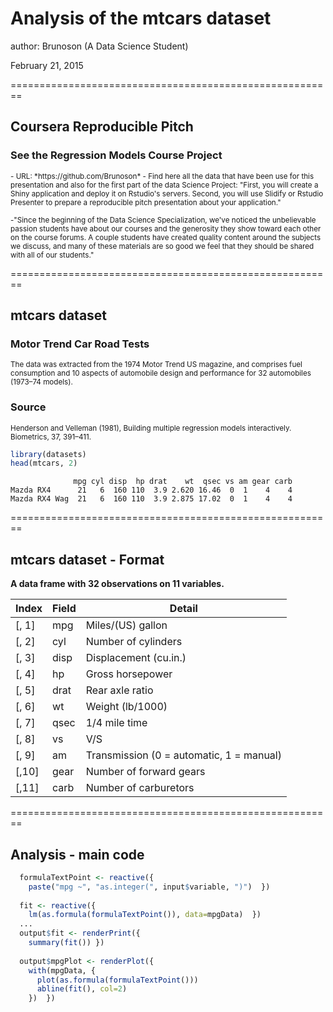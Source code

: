 Analysis of the mtcars dataset
========================================================
author: Brunoson (A Data Science Student)

February 21, 2015

========================================================
## Coursera Reproducible Pitch

### See the Regression Models Course Project  
<small>
- URL: *https://github.com/Brunoson*
- Find here all the data that have been use for this presentation and also for the first part of the data Science Project: "First, you will create a Shiny application and deploy it on Rstudio's servers. Second, you will use Slidify or Rstudio Presenter to prepare a reproducible pitch presentation about your application."

-"Since the beginning of the Data Science Specialization, we've noticed the unbelievable passion students have about our courses and the generosity they show toward each other on the course forums. A couple students have created quality content around the subjects we discuss, and many of these materials are so good we feel that they should be shared with all of our students."
</small>

========================================================

## mtcars dataset
### Motor Trend Car Road Tests

<small> The data was extracted from the 1974 Motor Trend US magazine, and comprises fuel consumption and 10 aspects of automobile design and performance for 32 automobiles (1973–74 models).</small>

### Source
<small> Henderson and Velleman (1981), Building multiple regression models interactively. Biometrics, 37, 391–411.
</small>

```r
library(datasets)
head(mtcars, 2)
```

```
              mpg cyl disp  hp drat    wt  qsec vs am gear carb
Mazda RX4      21   6  160 110  3.9 2.620 16.46  0  1    4    4
Mazda RX4 Wag  21   6  160 110  3.9 2.875 17.02  0  1    4    4
```


========================================================

## mtcars dataset - Format

**A data frame with 32 observations on 11 variables.**

| Index | Field | Detail |
------- | ----- | ------ |
| [, 1] | mpg | Miles/(US) gallon |
| [, 2]  | cyl | Number of cylinders |
| [, 3]  | disp | Displacement (cu.in.) |
| [, 4]	| hp | Gross horsepower |
| [, 5]	| drat | Rear axle ratio |
| [, 6]	| wt | Weight (lb/1000) |
| [, 7]	| qsec | 1/4 mile time |
| [, 8]	| vs | V/S |
| [, 9]	| am | Transmission (0 = automatic, 1 = manual) |
| [,10]	| gear | Number of forward gears |
| [,11]	| carb | Number of carburetors |


========================================================
## Analysis - main code

```r
  formulaTextPoint <- reactive({
    paste("mpg ~", "as.integer(", input$variable, ")")  })
  
  fit <- reactive({
    lm(as.formula(formulaTextPoint()), data=mpgData)  })
  ...
  output$fit <- renderPrint({
    summary(fit()) })
  
  output$mpgPlot <- renderPlot({
    with(mpgData, {
      plot(as.formula(formulaTextPoint()))
      abline(fit(), col=2)
    })  })

```
